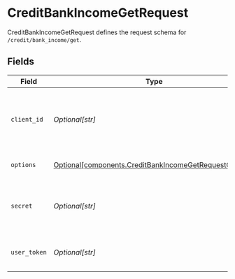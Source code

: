 # CreditBankIncomeGetRequest

CreditBankIncomeGetRequest defines the request schema for `/credit/bank_income/get`.


## Fields

| Field                                                                                                                                            | Type                                                                                                                                             | Required                                                                                                                                         | Description                                                                                                                                      |
| ------------------------------------------------------------------------------------------------------------------------------------------------ | ------------------------------------------------------------------------------------------------------------------------------------------------ | ------------------------------------------------------------------------------------------------------------------------------------------------ | ------------------------------------------------------------------------------------------------------------------------------------------------ |
| `client_id`                                                                                                                                      | *Optional[str]*                                                                                                                                  | :heavy_minus_sign:                                                                                                                               | Your Plaid API `client_id`. The `client_id` is required and may be provided either in the `PLAID-CLIENT-ID` header or as part of a request body. |
| `options`                                                                                                                                        | [Optional[components.CreditBankIncomeGetRequestOptions]](../../models/shared/creditbankincomegetrequestoptions.md)                               | :heavy_minus_sign:                                                                                                                               | An optional object for `/credit/bank_income/get` request options.                                                                                |
| `secret`                                                                                                                                         | *Optional[str]*                                                                                                                                  | :heavy_minus_sign:                                                                                                                               | Your Plaid API `secret`. The `secret` is required and may be provided either in the `PLAID-SECRET` header or as part of a request body.          |
| `user_token`                                                                                                                                     | *Optional[str]*                                                                                                                                  | :heavy_minus_sign:                                                                                                                               | The user token associated with the User data is being requested for.                                                                             |